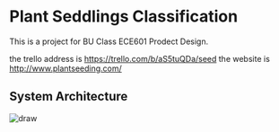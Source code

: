 # Plant Seddlings Classification

This is a project for BU Class ECE601 Prodect Design.

the trello address is https://trello.com/b/aS5tuQDa/seed
the website is http://www.plantseeding.com/

## System Architecture

![draw](https://github.com/plantclassification/seedlings_classification/blob/master/arch.jpeg)
